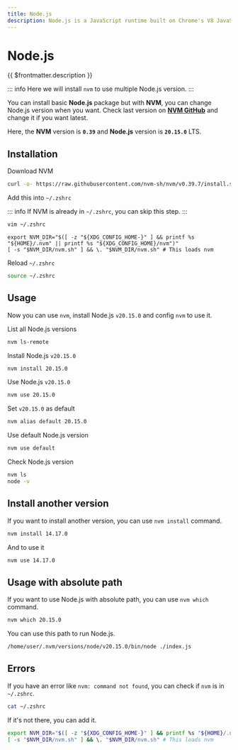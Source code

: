 ```yaml
---
title: Node.js
description: Node.js is a JavaScript runtime built on Chrome's V8 JavaScript engine.
---
```


# Node.js

{{ $frontmatter.description }}

::: info
Here we will install `nvm` to use multiple Node.js version.
:::

You can install basic **Node.js** package but with **NVM**, you can change Node.js version when you want. Check last version on [**NVM GitHub**](https://github.com/nvm-sh/nvm) and change it if you want latest.

Here, the **NVM** version is **`0.39`** and **Node.js** version is **`20.15.0`** LTS.

## Installation

Download NVM

```sh
curl -o- https://raw.githubusercontent.com/nvm-sh/nvm/v0.39.7/install.sh | bash
```

Add this into `~/.zshrc`

::: info
If NVM is already in `~/.zshrc`, you can skip this step.
:::

```sh
vim ~/.zshrc
```

```sh[.zshrc]
export NVM_DIR="$([ -z "${XDG_CONFIG_HOME-}" ] && printf %s "${HOME}/.nvm" || printf %s "${XDG_CONFIG_HOME}/nvm")"
[ -s "$NVM_DIR/nvm.sh" ] && \. "$NVM_DIR/nvm.sh" # This loads nvm
```

Reload `~/.zshrc`

```sh
source ~/.zshrc
```

## Usage

Now you can use `nvm`, install Node.js `v20.15.0` and config `nvm` to use it.

List all Node.js versions

```sh
nvm ls-remote
```

Install Node.js `v20.15.0`

```sh
nvm install 20.15.0
```

Use Node.js `v20.15.0`

```sh
nvm use 20.15.0
```

Set `v20.15.0` as default

```sh
nvm alias default 20.15.0
```

Use default Node.js version

```sh
nvm use default
```

Check Node.js version

```sh
nvm ls
node -v
```

## Install another version

If you want to install another version, you can use `nvm install` command.

```sh
nvm install 14.17.0
```

And to use it

```sh
nvm use 14.17.0
```

## Usage with absolute path

If you want to use Node.js with absolute path, you can use `nvm which` command.

```sh
nvm which 20.15.0
```

You can use this path to run Node.js.

```sh
/home/user/.nvm/versions/node/v20.15.0/bin/node ./index.js
```

## Errors

If you have an error like `nvm: command not found`, you can check if `nvm` is in `~/.zshrc`.

```sh
cat ~/.zshrc
```

If it's not there, you can add it.

```sh
export NVM_DIR="$([ -z "${XDG_CONFIG_HOME-}" ] && printf %s "${HOME}/.nvm" || printf %s "${XDG_CONFIG_HOME}/nvm")"
[ -s "$NVM_DIR/nvm.sh" ] && \. "$NVM_DIR/nvm.sh" # This loads nvm
```
